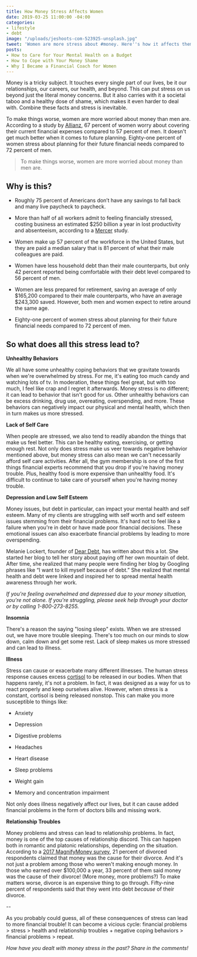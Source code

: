 ```yaml
---
title: How Money Stress Affects Women
date: 2019-03-25 11:00:00 -04:00
categories:
- lifestyle
- debt
image: "/uploads/jeshoots-com-523925-unsplash.jpg"
tweet: 'Women are more stress about #money. Here''s how it affects them.'
posts:
- How to Care for Your Mental Health on a Budget
- How to Cope with Your Money Shame
- Why I Became a Financial Coach for Women
---
```


Money is a tricky subject. It touches every single part of our lives, be it our relationships, our careers, our health, and beyond. This can put stress on us beyond just the literal money concerns. But it also carries with it a societal taboo and a healthy dose of shame, which makes it even harder to deal with. Combine these facts and stress is inevitable.

To make things worse, women are more worried about money than men are. According to a study by [Allianz](http://www.allianzusa.com/lovefamilymoney/insights/financial-stress-affects-men-and-women-differently/), 67 percent of women worry about covering their current financial expenses compared to 57 percent of men. It doesn't get much better when it comes to future planning. Eighty-one percent of women stress about planning for their future financial needs compared to 72 percent of men.

> To make things worse, women are more worried about money than men are.

## Why is this?

* Roughly 75 percent of Americans don’t have any savings to fall back and many live paycheck to paycheck.

* More than half of all workers admit to feeling financially stressed, costing business an estimated $250 billion a year in lost productivity and absenteeism, according to a [Mercer](https://www.mercer.com/newsroom/financial-stress-could-cost-us-employers-up-to-250-billion-in-lost-wages-annually-finds-new-mercer-survey.html) study.

* Women make up 57 percent of the workforce in the United States, but they are paid a median salary that is 81 percent of what their male colleagues are paid.

* Women have less household debt than their male counterparts, but only 42 percent reported being comfortable with their debt level compared to 56 percent of men.

* Women are less prepared for retirement, saving an average of only $165,200 compared to their male counterparts, who have an average $243,300 saved. However, both men and women expect to retire around the same age.

* Eighty-one percent of women stress about planning for their future financial needs compared to 72 percent of men.

## So what does all this stress lead to?

**Unhealthy Behaviors**

We all have some unhealthy coping behaviors that we gravitate towards when we're overwhelmed by stress. For me, it's eating too much candy and watching lots of tv. In moderation, these things feel great, but with too much, I feel like crap and I regret it afterwards. Money stress is no different; it can lead to behavior that isn't good for us. Other unhealthy behaviors can be excess drinking, drug use, overeating, overspending, and more. These behaviors can negatively impact our physical and mental health, which then in turn makes us more stressed.

**Lack of Self Care**

When people are stressed, we also tend to readily abandon the things that make us feel better. This can be healthy eating, exercising, or getting enough rest. Not only does stress make us veer towards negative behavior mentioned above, but money stress can also mean we can't necessarily afford self care activities. After all, the gym membership is one of the first things financial experts recommend that you drop if you're having money trouble. Plus, healthy food is more expensive than unhealthy food. It's difficult to continue to take care of yourself when you're having money trouble. 

**Depression and Low Self Esteem**

Money issues, but debt in particular, can impact your mental health and self esteem. Many of my clients are struggling with self worth and self esteem issues stemming from their financial problems. It's hard not to feel like a failure when you're in debt or have made poor financial decisions. These emotional issues can also exacerbate financial problems by leading to more overspending. 

Melanie Lockert, founder of [Dear Debt](http://deardebt.com/), has written about this a lot. She started her blog to tell her story about paying off her own mountain of debt. After time, she realized that many people were finding her blog by Googling phrases like “I want to kill myself because of debt.” She realized that mental health and debt were linked and inspired her to spread mental health awareness through her work. 

*If you're feeling overwhelmed and depressed due to your money situation, you're not alone. If you're struggling, please seek help through your doctor or by calling 1-800-273-8255.*

**Insomnia**

There's a reason the saying "losing sleep" exists. When we are stressed out, we have more trouble sleeping. There's too much on our minds to slow down, calm down and get some rest. Lack of sleep makes us more stressed and can lead to illness. 

**Illness**

Stress can cause or exacerbate many different illnesses. The human stress response causes excess [cortisol](https://www.mayoclinic.org/healthy-lifestyle/stress-management/in-depth/stress/art-20046037) to be released in our bodies. When that happens rarely, it's not a problem. In fact, it was designed as a way for us to react properly and keep ourselves alive. However, when stress is a constant, cortisol is being released nonstop. This can make you more susceptible to things like:

* Anxiety

* Depression

* Digestive problems

* Headaches

* Heart disease

* Sleep problems

* Weight gain

* Memory and concentration impairment

Not only does illness negatively affect our lives, but it can cause added financial problems in the form of doctors bills and missing work. 

**Relationship Troubles**

Money problems and stress can lead to relationship problems. In fact, money is one of the top causes of relationship discord. This can happen both in romantic and platonic relationships, depending on the situation. According to a [2017 MagnifyMoney survey](https://www.magnifymoney.com/blog/featured/money-causes-21-percent-divorces925885150/), 21 percent of divorced respondents claimed that money was the cause for their divorce. And it's not just a problem among those who weren't making enough money. In those who earned over $100,000 a year, 33 percent of them said money was the cause of their divorce! (More money, more problems?) To make matters worse, divorce is an expensive thing to go through. Fifty-nine percent of respondents said that they went into debt *because* of their divorce. 

--

As you probably could guess, all of these consequences of stress can lead to more financial trouble! It can become a vicious cycle: financial problems > stress > health and relationship troubles \+ negative coping behaviors > financial problems > repeat.

*How have you dealt with money stress in the past? Share in the comments!*